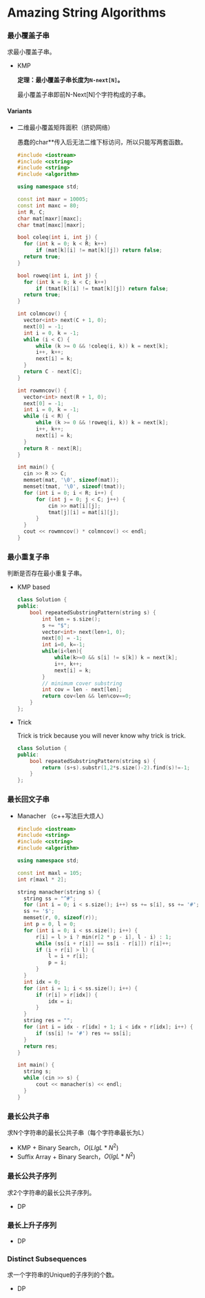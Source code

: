 # Amazing String Algorithms

### 最小覆盖子串

求最小覆盖子串。

* KMP

  **定理：最小覆盖子串长度为`N-next[N]`。**

  最小覆盖子串即前N-Next[N]个字符构成的子串。

#### Variants

* 二维最小覆盖矩阵面积（挤奶网络）

  愚蠢的char**传入后无法二维下标访问，所以只能写两套函数。

  ```c++
  #include <iostream>
  #include <cstring>
  #include <string>
  #include <algorithm>
  
  using namespace std;
  
  const int maxr = 10005;
  const int maxc = 80;
  int R, C;
  char mat[maxr][maxc];
  char tmat[maxc][maxr];
  
  bool coleq(int i, int j) {
  	for (int k = 0; k < R; k++)
  		if (mat[k][i] != mat[k][j]) return false;
  	return true;
  }
  
  bool roweq(int i, int j) {
  	for (int k = 0; k < C; k++)
  		if (tmat[k][i] != tmat[k][j]) return false;
  	return true;
  }
  
  int colmncov() {
  	vector<int> next(C + 1, 0);
  	next[0] = -1;
  	int i = 0, k = -1;
  	while (i < C) {
  		while (k >= 0 && !coleq(i, k)) k = next[k];
  		i++, k++;
  		next[i] = k;
  	}
  	return C - next[C];
  }
  
  int rowmncov() {
  	vector<int> next(R + 1, 0);
  	next[0] = -1;
  	int i = 0, k = -1;
  	while (i < R) {
  		while (k >= 0 && !roweq(i, k)) k = next[k];
  		i++, k++;
  		next[i] = k;
  	}
  	return R - next[R];
  }
  
  int main() {
  	cin >> R >> C;
  	memset(mat, '\0', sizeof(mat));
  	memset(tmat, '\0', sizeof(tmat));
  	for (int i = 0; i < R; i++) {
  		for (int j = 0; j < C; j++) {
  			cin >> mat[i][j];
  			tmat[j][i] = mat[i][j];
  		}
  	}
  	cout << rowmncov() * colmncov() << endl;
  }
  ```


### 最小重复子串

判断是否存在最小重复子串。

* KMP based

  ```c++
  class Solution {
  public:
      bool repeatedSubstringPattern(string s) {
          int len = s.size();
          s += "$";
          vector<int> next(len+1, 0);
          next[0] = -1;
          int i=0, k=-1;
          while(i<len){
              while(k>=0 && s[i] != s[k]) k = next[k];
              i++, k++;
              next[i] = k;
          }
          // minimum cover substring
          int cov = len - next[len];
          return cov<len && len%cov==0;
      }
  };
  ```

* Trick

  Trick is trick because you will never know why trick is trick.

  ```c++
  class Solution {
  public:
      bool repeatedSubstringPattern(string s) {
          return (s+s).substr(1,2*s.size()-2).find(s)!=-1;
      }
  };
  ```


### 最长回文子串

* Manacher （c++写法巨大烦人）

  ```c++
  #include <iostream>
  #include <string>
  #include <cstring>
  #include <algorithm>
  
  using namespace std;
  
  const int maxl = 105;
  int r[maxl * 2];
  
  string manacher(string s) {
  	string ss = "^#";
  	for (int i = 0; i < s.size(); i++) ss += s[i], ss += '#';
  	ss += '$';
  	memset(r, 0, sizeof(r));
  	int p = 0, l = 0;
  	for (int i = 0; i < ss.size(); i++) {
  		r[i] = l > i ? min(r[2 * p - i], l - i) : 1;
  		while (ss[i + r[i]] == ss[i - r[i]]) r[i]++;
  		if (i + r[i] > l) {
  			l = i + r[i];
  			p = i;
  		}
  	}
  	int idx = 0;
  	for (int i = 1; i < ss.size(); i++) {
  		if (r[i] > r[idx]) {
  			idx = i;
  		}
  	}
  	string res = "";
  	for (int i = idx - r[idx] + 1; i < idx + r[idx]; i++) {
  		if (ss[i] != '#') res += ss[i];
  	}
  	return res;
  }
  
  int main() {
  	string s;
  	while (cin >> s) {
  		cout << manacher(s) << endl;
  	}
  }
  ```

  
### 最长公共子串

求N个字符串的最长公共子串（每个字符串最长为L）

* KMP + Binary Search，$O(LlgL*N^2)$
* Suffix Array + Binary Search，$O(lgL*N^2)$


### 最长公共子序列

求2个字符串的最长公共子序列。

* DP


### 最长上升子序列

* DP


### Distinct Subsequences

求一个字符串的Unique的子序列的个数。

* DP

